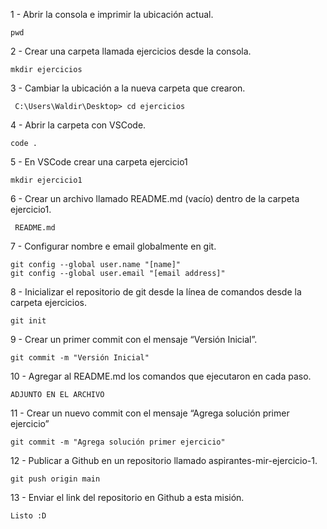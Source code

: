 1 - Abrir la consola e imprimir la ubicación actual.
```
pwd
```
2 - Crear una carpeta llamada ejercicios desde la consola.
```
mkdir ejercicios
```
3 - Cambiar la ubicación a la nueva carpeta que crearon.
```
 C:\Users\Waldir\Desktop> cd ejercicios
 ```
4 - Abrir la carpeta con VSCode.
```
code .
```
5 - En VSCode crear una carpeta ejercicio1
```
mkdir ejercicio1
```
6 - Crear un archivo llamado README.md (vacío) dentro de la carpeta ejercicio1.
```
 README.md
```

7 - Configurar nombre e email globalmente en git.
```
git config --global user.name "[name]"
git config --global user.email "[email address]"
```
8 - Inicializar el repositorio de git desde la línea de comandos desde la carpeta ejercicios.
```
git init
```
9 - Crear un primer commit con el mensaje “Versión Inicial”.
```
git commit -m "Versión Inicial"
```

10 - Agregar al README.md los comandos que ejecutaron en cada paso.
```
ADJUNTO EN EL ARCHIVO
```
11 - Crear un nuevo commit con el mensaje “Agrega solución primer ejercicio”
```
git commit -m "Agrega solución primer ejercicio"
```
12 - Publicar a Github en un repositorio llamado aspirantes-mir-ejercicio-1.
```
git push origin main
```
13 - Enviar el link del repositorio en Github a esta misión.
```
Listo :D
```

